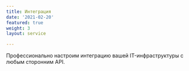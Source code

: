 ```yaml
---
title: Интеграция
date: '2021-02-20'
featured: true
weight: 3
layout: service

---
```

Профессионально настроим интеграцию вашей IT-инфраструктуры с любым сторонним API.